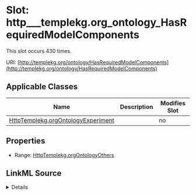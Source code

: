 

# Slot: http___templekg.org_ontology_HasRequiredModelComponents




This slot occurs 430 times.


URI: [http://templekg.org/ontology/HasRequiredModelComponents](http://templekg.org/ontology/HasRequiredModelComponents)



<!-- no inheritance hierarchy -->





## Applicable Classes

| Name | Description | Modifies Slot |
| --- | --- | --- |
| [HttpTemplekg.orgOntologyExperiment](../classes/HttpTemplekg.orgOntologyExperiment.md) |  |  no  |







## Properties

* Range: [HttpTemplekg.orgOntologyOthers](../classes/HttpTemplekg.orgOntologyOthers.md)







## LinkML Source

<details>

```yaml
name: http___templekg.org_ontology_HasRequiredModelComponents
from_schema: okns:climatepub4-kg
rank: 1000
slot_uri: http://templekg.org/ontology/HasRequiredModelComponents
alias: http___templekg.org_ontology_HasRequiredModelComponents
domain_of:
- http___templekg.org_ontology_Experiment
range: http___templekg.org_ontology_Others

```
</details>